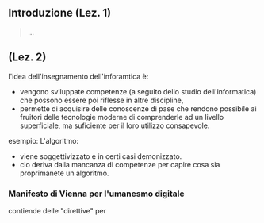 ## Introduzione (Lez. 1)

>...

## (Lez. 2)

l'idea dell'insegnamento dell'inforamtica è:
  - vengono sviluppate competenze (a seguito dello studio dell'informatica) che possono essere poi riflesse in altre discipline,
  - permette di acquisire delle conoscenze di pase che rendono possibile ai fruitori delle tecnologie moderne di comprenderle ad un livello superficiale, ma suficiente per il loro utilizzo consapevole.

esempio: L'algoritmo:
 - viene soggettivizzato e in certi casi demonizzato.
 - cio deriva dalla mancanza di competenze per capire cosa sia proprimanete un algoritmo.

### Manifesto di Vienna per l'umanesmo digitale
contiende delle "direttive" per
